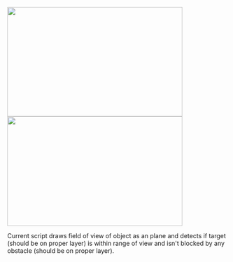 <img src="https://user-images.githubusercontent.com/40713378/42124805-1167415e-7c72-11e8-9a10-753afff620d4.png" width="400" height="250" /> <img src="https://user-images.githubusercontent.com/40713378/42124829-c855c7a0-7c72-11e8-8a15-08d7bf40238d.png" width="400" height="250" />

Current script draws field of view of object as an plane and detects if target (should be on proper layer) is within range of view and isn't blocked by any obstacle (should be on proper layer).
